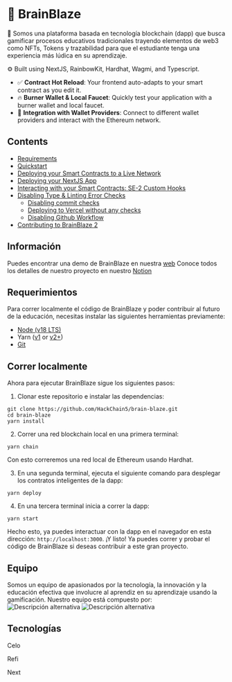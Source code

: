 # 🧠 BrainBlaze

🧪 Somos una plataforma basada en tecnología blockchain (dapp) que busca gamificar procesos educativos tradicionales trayendo elementos de web3 como NFTs, Tokens y trazabilidad para que el estudiante tenga una experiencia más lúdica en su aprendizaje.

⚙️ Built using NextJS, RainbowKit, Hardhat, Wagmi, and Typescript.

- ✅ **Contract Hot Reload**: Your frontend auto-adapts to your smart contract as you edit it.
- 🔥 **Burner Wallet & Local Faucet**: Quickly test your application with a burner wallet and local faucet.
- 🔐 **Integration with Wallet Providers**: Connect to different wallet providers and interact with the Ethereum network.

## Contents

- [Requirements](#requirements)
- [Quickstart](#quickstart)
- [Deploying your Smart Contracts to a Live Network](#deploying-your-smart-contracts-to-a-live-network)
- [Deploying your NextJS App](#deploying-your-nextjs-app)
- [Interacting with your Smart Contracts: SE-2 Custom Hooks](#interacting-with-your-smart-contracts-se-2-custom-hooks)
- [Disabling Type & Linting Error Checks](#disabling-type-and-linting-error-checks)
  - [Disabling commit checks](#disabling-commit-checks)
  - [Deploying to Vercel without any checks](#deploying-to-vercel-without-any-checks)
  - [Disabling Github Workflow](#disabling-github-workflow)
- [Contributing to BrainBlaze 2](#contributing-to-scaffold-eth-2)

## Información
Puedes encontrar una demo de BrainBlaze en nuestra [web](https://brain-blaze.vercel.app/)
Conoce todos los detalles de nuestro proyecto en nuestro [Notion]() 

## Requerimientos

Para correr localmente el código de BrainBlaze y poder contribuir al futuro de la educación, necesitas instalar las siguientes herramientas previamente:

- [Node (v18 LTS)](https://nodejs.org/en/download/)
- Yarn ([v1](https://classic.yarnpkg.com/en/docs/install/) or [v2+](https://yarnpkg.com/getting-started/install))
- [Git](https://git-scm.com/downloads)

## Correr localmente

Ahora para ejecutar BrainBlaze sigue los siguientes pasos:

1. Clonar este repositorio e instalar las dependencias:

```
git clone https://github.com/HackChain5/brain-blaze.git
cd brain-blaze
yarn install
```

2. Correr una red blockchain local en una primera terminal:

```
yarn chain
```

Con esto correremos una red local de Ethereum usando Hardhat.

3. En una segunda terminal, ejecuta el siguiente comando para desplegar los contratos inteligentes de la dapp:

```
yarn deploy
```

4. En una tercera terminal inicia a correr la dapp:

```
yarn start
```

Hecho esto, ya puedes interactuar con la dapp en el navegador en esta dirección: `http://localhost:3000`.
¡Y listo! Ya puedes correr y probar el código de BrainBlaze si deseas contribuir a este gran proyecto.

## Equipo
Somos un equipo de apasionados por la tecnología, la innovación y la educación efectiva que involucre al aprendiz en su aprendizaje usando la gamificación. Nuestro equipo está compuesto por: 
![Descripción alternativa](https://res.cloudinary.com/dp852gaey/image/upload/v1701640207/ocj9z0t5zmno52yzmzhl.png)
![Descripción alternativa](https://res.cloudinary.com/dp852gaey/image/upload/v1701640251/wbvnhzi69wdsfcaobtaj.png)

## Tecnologías

Celo

Refi

Next
